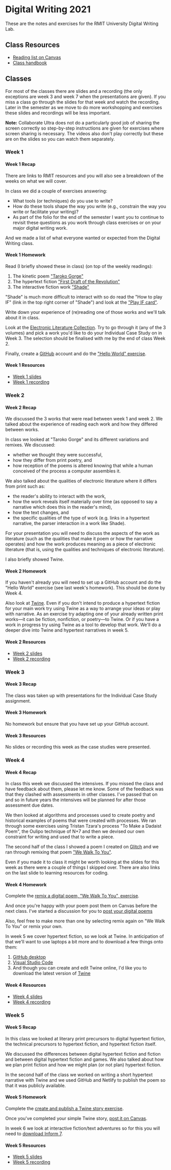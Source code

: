 # Digital Writing 2021

These are the notes and exercises for the RMIT University Digital Writing Lab.

## Class Resources

* [Reading list on Canvas](https://ap01-a.alma.exlibrisgroup.com/leganto/public/61RMIT_INST/lists/27113935140001341?auth=SAML)
* [Class handbook](https://rmit.instructure.com/courses/81421/pages/class-handbook-digital-writing)

## Classes

For most of the classes there are slides and a recording (the only exceptions are week 3 and week 7 when the presentations are given). If you miss a class go through the slides for that week and watch the recording. Later in the semester as we move to do more workshopping and exercises these slides and recordings will be less important.

**Note:** Collaborate Ultra does not do a particularly good job of sharing the screen correctly so step-by-step instructions are given for exercises where screen sharing is necessary. The videos also don't play correctly but these are on the slides so you can watch them separately.

### Week 1

#### Week 1 Recap

There are links to RMIT resources and you will also see a breakdown of the weeks on what we will cover.

In class we did a couple of exercises answering:
* What tools (or techniques) do you use to write?
* How do these tools shape the way you write (e.g., constrain the way you write or facilitate your writing)?
* As part of the folio for the end of the semester I want you to continue to revisit these questions as you work through class exercises or on your major digital writing work.

And we made a list of what everyone wanted or expected from the Digital Writing class.

#### Week 1 Homework

Read (I briefly showed these in class) (on top of the weekly readings):
1. The kinetic poem ["Taroko Gorge"](https://collection.eliterature.org/3/work.html?work=taroko-gorge)
2. The hypertext fiction ["First Draft of the Revolution"](https://collection.eliterature.org/3/work.html?work=first-draft-of-the-revolution)
3. The interactive fiction work ["Shade"](https://pr-if.org/play/shade/)

"Shade" is much more difficult to interact with so do read the "How to play IF" (link in the top right corner of "Shade") and look at the ["Play IF card"](https://pr-if.org/doc/play-if-card/).

Write down your experience of (re)reading one of those works and we'll talk about it in class.

Look at the [Electronic Literature Collection](https://collection.eliterature.org/). Try to go through it (any of the 3 volumes) and pick a work you'd like to do your Individual Case Study on in Week 3. The selection should be finalised with me by the end of class Week 2.

Finally, create a [GitHub](https://github.com/) account and do the ["Hello World" exercise](https://guides.github.com/activities/hello-world/).

#### Week 1 Resources

* [Week 1 slides](https://slides.com/benjaminlaird/digital-writing-week-1/)
* [Week 1 recording](https://au-lti.bbcollab.com/recording/2390da45453b4cf483bdf01d5091eafd)

### Week 2

#### Week 2 Recap

We discussed the 3 works that were read between week 1 and week 2. We talked about the experience of reading each work and how they differed between works.

In class we looked at "Taroko Gorge" and its different variations and remixes. We discussed:
* whether we thought they were successful,
* how they differ from print poetry, and
* how reception of the poems is altered knowing that while a human conceived of the process a computer assembles it.

We also talked about the qualities of electronic literature where it differs from print such as:
* the reader's ability to interact with the work,
* how the work reveals itself materially over time (as opposed to say a narrative which does this in the reader's mind),
* how the text changes, and
* the specific qualities of the type of work (e.g. links in a hypertext narrative, the parser interaction in a work like Shade).

For your presentation you will need to discuss the aspects of the work as literature (such as the qualities that make it poem or how the narrative operates) and how the work produces meaning as a piece of electronic literature (that is, using the qualities and techniques of electronic literature).

I also briefly showed Twine.

#### Week 2 Homework

If you haven't already you will need to set up a GitHub account and do the "Hello World" exercise (see last week's homework). This should be done by Week 4.

Also look at [Twine](https://twinery.org/). Even if you don't intend to produce a hypertext fiction for your main work try using Twine as a way to arrange your ideas or play with narrative. As an exercise try adapting one of your already written print works—it can be fiction, nonfiction, or poetry—to Twine. Or if you have a work in progress try using Twine as a tool to develop that work. We'll do a deeper dive into Twine and hypertext narratives in week 5.

#### Week 2 Resources

* [Week 2 slides](https://slides.com/benjaminlaird/digital-writing-week-2/)
* [Week 2 recording](https://au-lti.bbcollab.com/recording/84391545df0d48028a11abaae7a3c895)

### Week 3

#### Week 3 Recap

The class was taken up with presentations for the Individual Case Study assignment.

#### Week 3 Homework

No homework but ensure that you have set up your GitHub account.

#### Week 3 Resources

No slides or recording this week as the case studies were presented.

### Week 4

#### Week 4 Recap

In class this week we discussed the intensives. If you missed the class and have feedback about them, please let me know. Some of the feedback was that they clashed with assessments in other classes. I've passed that on and so in future years the intensives will be planned for after those assessment due dates.

We then looked at algorithms and processes used to create poetry and historical examples of poems that were created with processes. We ran through some exercises using Tristan Tzara's process "To Make a Dadaist Poem", the Oulipo technique of N+7 and then we devised our own constraint for writing and used that to write a piece.

The second half of the class I showed a poem I created on [Glitch](https://glitch.com) and we ran through remixing that poem ["We Walk To You"](https://we-walk-to-you.glitch.me/).

Even if you made it to class it might be worth looking at the slides for this week as there were a couple of things I skipped over. There are also links on the last slide to learning resources for coding.

#### Week 4 Homework

Complete the [remix a digital poem, "We Walk To You", exercise](exercises/remix-a-digital-poem.md).

And once you're happy with your poem post them on Canvas before the next class. I've started a discussion for you to [post your digital poems](https://rmit.instructure.com/courses/81421/discussion_topics/1137376)

Also, feel free to make more than one by selecting remix again on "We Walk To You" or remix your own.

In week 5 we cover hypertext fiction, so we look at Twine. In anticipation of that we'll want to use laptops a bit more and to download a few things onto them:
1. [GitHub desktop](https://desktop.github.com/)
2. [Visual Studio Code](https://code.visualstudio.com/)
3. And though you can create and edit Twine online, I'd like you to download the latest version of [Twine](https://twinery.org/)


#### Week 4 Resources

* [Week 4 slides](https://slides.com/benjaminlaird/digital-writing-week-4/)
* [Week 4 recording](https://au-lti.bbcollab.com/recording/30d34d519fed4fc08f270e4ce5e6bbe9)

### Week 5

#### Week 5 Recap

In this class we looked at literary print precursors to digital hypertext fiction, the technical precursors to hypertext fiction, and hypertext fiction itself.

We discussed the differences between digital hypertext fiction and fiction and between digital hypertext fiction and games. We also talked about how we plan print fiction and how we might plan (or not plan) hypertext fiction.

In the second half of the class we worked on writing a short hypertext narrative with Twine and we used GitHub and Netlify to publish the poem so that it was publicly available.

#### Week 5 Homework

Complete the [create and publish a Twine story exercise](exercises/create-and-publish-a-twine-story.md).

Once you've completed your simple Twine story, [post it on Canvas](https://rmit.instructure.com/courses/81421/discussion_topics/1149008).

In week 6 we look at interactive fiction/text adventures so for this you will need to [download Inform 7](http://inform7.com/downloads/).

#### Week 5 Resources

* [Week 5 slides](https://slides.com/benjaminlaird/digital-writing-week-5/)
* [Week 5 recording](https://au-lti.bbcollab.com/recording/c849f709840f4accb57d5ec6dc1d3a77)
